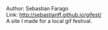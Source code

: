 Author: Sebastian Farago</br>
Link: http://sebastianff.github.io/gifest/</br>
A site I made for a local gif festival.
